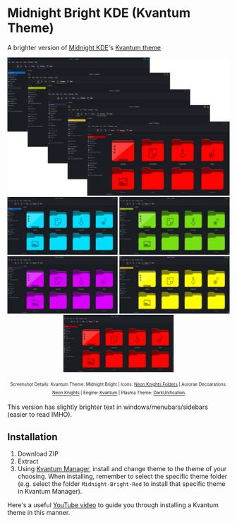 # Midnight Bright KDE (Kvantum Theme)
A brighter version of [Midnight KDE](https://github.com/Rokin05/midnight-kde)'s [Kvantum theme](https://github.com/Rokin05/midnight-kde/tree/master/Kvantum)

<p align="center">
  <img src="https://raw.githubusercontent.com/SaeedBaig/midnight-bright-kde/master/screenshots/preview.png" alt="Preview Midnight Bright KDE"/>
  <a href="https://raw.githubusercontent.com/SaeedBaig/midnight-bright-kde/master/screenshots/midnight-bright-blue.png"><img src="https://raw.githubusercontent.com/SaeedBaig/midnight-bright-kde/master/screenshots/midnight-bright-blue.png" alt="Midnight Bright Blue" width="250"/></a>
  <a href="https://raw.githubusercontent.com/SaeedBaig/midnight-bright-kde/master/screenshots/midnight-bright-green.png"><img src="https://raw.githubusercontent.com/SaeedBaig/midnight-bright-kde/master/screenshots/midnight-bright-green.png" alt="Midnight Bright Green" width="250"/></a>
  <a href="https://raw.githubusercontent.com/SaeedBaig/midnight-bright-kde/master/screenshots/midnight-bright-purple.png"><img src="https://raw.githubusercontent.com/SaeedBaig/midnight-bright-kde/master/screenshots/midnight-bright-purple.png" alt="Midnight Bright Purple" width="250"/></a>
  <a href="https://raw.githubusercontent.com/SaeedBaig/midnight-bright-kde/master/screenshots/midnight-bright-yellow.png"><img src="https://raw.githubusercontent.com/SaeedBaig/midnight-bright-kde/master/screenshots/midnight-bright-yellow.png" alt="Midnight Bright Yellow" width="250"/></a>
  <a href="https://raw.githubusercontent.com/SaeedBaig/midnight-bright-kde/master/screenshots/midnight-bright-red.png"><img src="https://raw.githubusercontent.com/SaeedBaig/midnight-bright-kde/master/screenshots/midnight-bright-red.png" alt="Midnight Bright Red" width="250"/></a>
</p>

<p align="center">
  <sup><sub>
    Screenshot Details:
    Kvantum Theme: Midnight Bright | 
    Icons: <a href="https://store.kde.org/p/1313081">Neon Knights Folders</a> | 
    Aurorae Decoarations: <a href="https://store.kde.org/p/1320441">Neon Knights</a> | 
    Engine: <a href="https://github.com/tsujan/Kvantum/tree/master/Kvantum">Kvantum</a> | 
    Plasma Theme: <a href="https://store.kde.org/p/1308882">DarkUnification</a>
  </sub></sup>
</p>

This version has slightly brighter text in windows/menubars/sidebars (easier to read IMHO).

## Installation
1. Download ZIP
2. Extract
3. Using [Kvantum Manager](https://github.com/tsujan/Kvantum/tree/master/Kvantum), install and change theme to the theme of your choosing. When installing, remember to select the specific theme folder (e.g. select the folder `Midnight-Bright-Red` to install that specific theme in Kvantum Manager).

Here's a useful [YouTube video](https://www.youtube.com/watch?v=Ei4dUD233k0&t=144s) to guide you through installing a Kvantum theme in this manner.
